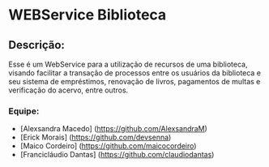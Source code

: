 # WEBService Biblioteca

## Descrição:
 Esse é um WebService para a utilização de recursos de uma biblioteca, visando facilitar a transação de processos entre os usuários da biblioteca e seu sistema de empréstimos, renovação de livros, pagamentos de multas e verificação do acervo, entre outros.

### Equipe:
  * [Alexsandra Macedo] (https://github.com/AlexsandraM)
  * [Erick Morais] (https://github.com/devsenna)
  * [Maico Cordeiro] (https://github.com/maicocordeiro)
  * [Francicláudio Dantas] (https://github.com/claudiodantas)
